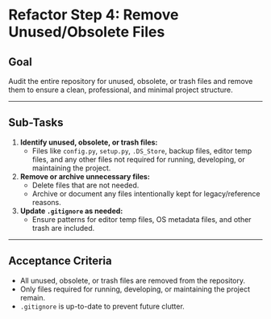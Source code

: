 # Refactor Step 4: Remove Unused/Obsolete Files

## Goal
Audit the entire repository for unused, obsolete, or trash files and remove them to ensure a clean, professional, and minimal project structure.

---

## Sub-Tasks

1. **Identify unused, obsolete, or trash files:**
   - Files like `config.py`, `setup.py`, `.DS_Store`, backup files, editor temp files, and any other files not required for running, developing, or maintaining the project.
2. **Remove or archive unnecessary files:**
   - Delete files that are not needed.
   - Archive or document any files intentionally kept for legacy/reference reasons.
3. **Update `.gitignore` as needed:**
   - Ensure patterns for editor temp files, OS metadata files, and other trash are included.

---

## Acceptance Criteria
- All unused, obsolete, or trash files are removed from the repository.
- Only files required for running, developing, or maintaining the project remain.
- `.gitignore` is up-to-date to prevent future clutter. 
